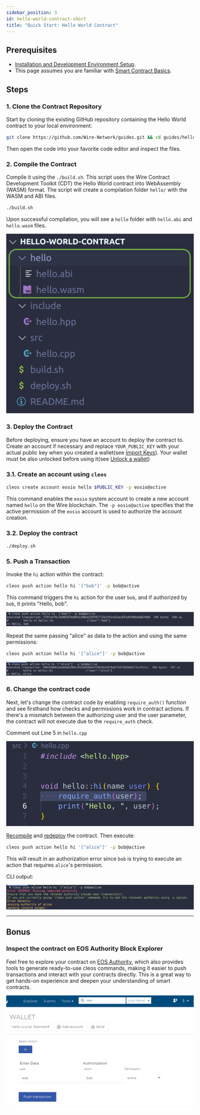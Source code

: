 ```yaml
---
sidebar_position: 3
id: hello-world-contract-short
title: "Quick Start: Hello World Contract"
---
```


<!-- # Hello World Contract -->

## Prerequisites

- [Installation and Development Environment Setup](../getting-started/getting-started-intro.md).
- This page assumes you are familiar with [Smart Contract Basics](./smart-contract-basics.md).


## Steps

### 1. Clone the Contract Repository

Start by cloning the existing GitHub repository containing the Hello World contract to your local environment:

```bash
git clone https://github.com/Wire-Network/guides.git && cd guides/hello-world-contract
```

Then open the code into your favorite code editor and inspect the files.

### 2. Compile the Contract

Compile it using the `./build.sh`. This script uses the Wire Contract Development Toolkit (CDT) the Hello World contract into WebAssembly (WASM) format. The script will create a compilation folder `hello/` with the WASM and ABI files.

```bash
./build.sh
```

Upon successful compilation, you will see a `hello` folder with `hello.abi` and `hello.wasm` files.

![compiled-dir](../../static/img/compiled-dir.png) 

### 3. Deploy the Contract

Before deploying, ensure you have an account to deploy the contract to. Create an account if necessary and replace `YOUR_PUBLIC_KEY` with your actual public key when you created a wallet(see [Import Keys](../getting-started/create-development-wallet.md#import-keys-into-your-wallet)). Your wallet must be also unlocked before using it(see [Unlock a wallet](../getting-started/create-development-wallet.md#unlock-a-wallet))


### 3.1. Create an account using `cleos`

```bash
cleos create account eosio hello $PUBLIC_KEY -p eosio@active
```

This command enables the `eosio` system account to create a new account named `hello` on the Wire blockchain. The `-p eosio@active` specifies that the active permission of the `eosio` account is used to authorize the account creation.

### 3.2. Deploy the contract

```bash
./deploy.sh
```

### 5. Push a Transaction

Invoke the `hi` action within the contract:

```bash
cleos push action hello hi '["bob"]' -p bob@active
```

This command triggers the `hi` action for the user `bob`, and if authorized by `bob`, it prints "Hello, bob".

![bob-says-hi](../../static/img/bob-say-hi.png) 

Repeat the same passing "alice" as data to the action and using the same permissions: 

```bash 
cleos push action hello hi '["alice"]' -p bob@active
```

![bob-invoke-with-alice](../../static/img/bob-execute-alice.png) 

### 6. Change the contract code

Next, let's change the contract code by enabling `require_auth()` function and see firsthand how checks and permissions work in contract actions. If there's a mismatch between the authorizing user and the user parameter, the contract will not execute due to the `require_auth` check.

Comment out Line 5 in `hello.cpp`

![require-auth-hw](../../static/img/require-auth-hw.png)

[Recompile](#2-compile-the-contract) and [redeploy](#3-deploy-the-contract) the contract. Then execute:

```bash
cleos push action hello hi '["alice"]' -p bob@active
```

This will result in an authorization error since `bob` is trying to execute an action that requires `alice`'s permission.

CLI output:

![missing-authority](../../static/img/missing-authority.png) 

---


## Bonus


### Inspect the contract on EOS Authority Block Explorer

Feel free to explore your contract on [EOS Authority](./block-explorer.md), which also provides tools to generate ready-to-use cleos commands, making it easier to push transactions and interact with your contracts directly. This is a great way to get hands-on experience and deepen your understanding of smart contracts.

![inspect-hello](../../static/img/be-inspect-hello.png) 